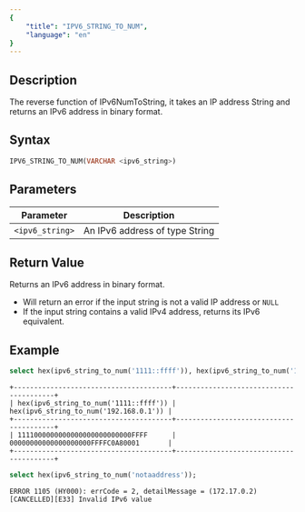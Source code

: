 ```yaml
---
{
    "title": "IPV6_STRING_TO_NUM",
    "language": "en"
}
---
```


<!-- 
Licensed to the Apache Software Foundation (ASF) under one
or more contributor license agreements.  See the NOTICE file
distributed with this work for additional information
regarding copyright ownership.  The ASF licenses this file
to you under the Apache License, Version 2.0 (the
"License"); you may not use this file except in compliance
with the License.  You may obtain a copy of the License at
  http://www.apache.org/licenses/LICENSE-2.0
Unless required by applicable law or agreed to in writing,
software distributed under the License is distributed on an
"AS IS" BASIS, WITHOUT WARRANTIES OR CONDITIONS OF ANY
KIND, either express or implied.  See the License for the
specific language governing permissions and limitations
under the License.
-->


## Description
The reverse function of IPv6NumToString, it takes an IP address String and returns an IPv6 address in binary format.

## Syntax
```sql
IPV6_STRING_TO_NUM(VARCHAR <ipv6_string>)
```

## Parameters
| Parameter | Description                                      |
|-----------|--------------------------------------------------|
| `<ipv6_string>`      | An IPv6 address of type String  |

## Return Value
Returns an IPv6 address in binary format.
- Will return an error if the input string is not a valid IP address or `NULL`
- If the input string contains a valid IPv4 address, returns its IPv6 equivalent.

## Example
```sql
select hex(ipv6_string_to_num('1111::ffff')), hex(ipv6_string_to_num('192.168.0.1'));
```
```text
+---------------------------------------+----------------------------------------+
| hex(ipv6_string_to_num('1111::ffff')) | hex(ipv6_string_to_num('192.168.0.1')) |
+---------------------------------------+----------------------------------------+
| 1111000000000000000000000000FFFF      | 00000000000000000000FFFFC0A80001       |
+---------------------------------------+----------------------------------------+
```

```sql
select hex(ipv6_string_to_num('notaaddress'));
```
```text
ERROR 1105 (HY000): errCode = 2, detailMessage = (172.17.0.2)[CANCELLED][E33] Invalid IPv6 value
```
